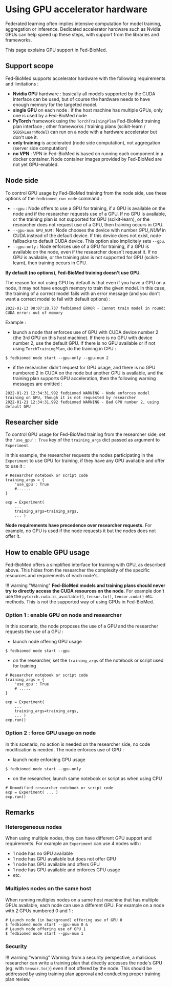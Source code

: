 # Using GPU accelerator hardware

Federated learning often implies intensive computation for model training, aggregation or inference.
Dedicated accelerator hardware such as Nvidia GPUs can help speed up these steps, with support from the libraries and frameworks.

This page explains GPU support in Fed-BioMed.


## Support scope

Fed-BioMed supports accelerator hardware with the following requirements and limitations :

* **Nvidia GPU** hardware : basically all models supported by the CUDA interface can be used, but of course the hardware needs to have enough memory for the targeted model.
* **single GPU** on each node : if the host machine has multiple GPUs, only one is used by a Fed-BioMed node
* **PyTorch** framework using the `TorchTrainingPlan` Fed-BioMed training plan interface ; other frameworks / training plans (scikit-learn / `SGDSkLearnModel`) can run on a node with a hardware accelerator but don't use it.
* **only training** is accelerated (node side computation), not aggregation (server side computation)
* **no VPN** : VPN in Fed-BioMed is based on running each component in a docker container. Node container images provided by Fed-BioMed are not yet GPU-enabled.


## Node side

To control GPU usage by Fed-BioMed training from the node side, use these options of the
`fedbiomed_run node` command :

* `--gpu` : Node offers to use a GPU for training, if a GPU is available on the node and if the researcher requests use of a GPU. If no GPU is available, or the training plan is not supported for GPU (scikit-learn), or the researcher does not request use of a GPU, then training occurs in CPU.
* `--gpu-num GPU_NUM` : Node chooses the device with number *GPU_NUM* in CUDA instead of the default device. If this device does not exist, node fallbacks to default CUDA device. This option also implicitely sets `--gpu`.
* `--gpu-only` : Node enforces use of a GPU for training, if a GPU is available on the node, even if the researcher doesn't request it. If no GPU is available, or the training plan is not supported for GPU (scikit-learn), then training occurs in CPU.

**By default (no options), Fed-BioMed training doesn't use GPU.**

The reason for not using GPU by default is that even if you have a GPU on a node, it may not have enough memory to train the given model. In this case, the training of a correct model fails with an error message (and you don't want a correct model to fail with default options) :

```shell
2022-01-13 08:07:28,737 fedbiomed ERROR - Cannot train model in round: CUDA error: out of memory
```


Example :

* launch a node that enforces use of GPU with CUDA device number 2 (the 3rd GPU on this host machine). If there is no GPU with device number 2, use the default GPU. If there is no GPU available or if not using `TorchTrainingPlan`, do the training in CPU :
```shell
$ fedbiomed node start --gpu-only --gpu-num 2
```
* if the researcher didn't request for GPU usage, and there is no GPU numbered 2 in CUDA on the node but another GPU is available, and the training plan supports GPU acceleration, then the following warning messages are emitted :
```shell
2022-01-21 12:34:31,992 fedbiomed WARNING - Node enforces model training on GPU, though it is not requested by researcher
2022-01-21 12:34:31,992 fedbiomed WARNING - Bad GPU number 2, using default GPU
```


## Researcher side

To control GPU usage for Fed-BioMed training from the researcher side, set the `'use_gpu': True` key of the `training_args` dict passed as argument to `Experiment`.

In this example, the researcher requests the nodes participating in the `Experiment` to use GPU for training, if they have any GPU available and offer to use it :
```shell
# Researcher notebook or script code
training_args = {
    'use_gpu': True
    #......
}

exp = Experiment(
    ...
    training_args=training_args,
    ... )
```

**Node requirements have precedence over researcher requests.** For example, no GPU is used if the node requests it but the nodes does not offer it.


## How to enable GPU usage

Fed-BioMed offers a simplified interface for training with GPU, as described above. This hides from the researcher the complexity of the specific resources and requirements of each node's.

!!! warning "Warning"
        **Fed-BioMed models and training plans should never try to directly access the CUDA resources on the node.**
        For example don't use the `pytorch.cuda.is_available()`, `tensor.to()`, `tensor.cuda()` etc. methods. This is not
        the supported way of using GPUs in Fed-BioMed.

### Option 1 : enable GPU on node and researcher

In this scenario, the node proposes the use of a GPU and the researcher requests the use of a GPU :

* launch node offering GPU usage
```shell
$ fedbiomed node start --gpu
```

* on the researcher, set the `training_args` of the notebook or script used for training
```shell
# Researcher notebook or script code
training_args = {
    'use_gpu': True
    # .....
}

exp = Experiment(
    ...
    training_args=training_args,
    ... )
exp.run()
```

### Option 2 : force GPU usage on node

In this scenario, no action is needed on the researcher side, no code modification is needed. The node enforces use of GPU :

* launch node enforcing GPU usage
```shell
$ fedbiomed node start --gpu-only
```

* on the researcher, launch same notebook or script as when using CPU
```shell
# Unmodified researcher notebook or script code
exp = Experiment( ... )
exp.run()
```


## Remarks

### Heterogeneous nodes

When using multiple nodes, they can have different GPU support and requirements. For example an `Experiment` can use 4 nodes with :

* 1 node has no GPU available
* 1 node has GPU available but does not offer GPU
* 1 node has GPU available and offers GPU
* 1 node has GPU available and enforces GPU usage
* etc.

### Multiples nodes on the same host

When running multiples nodes on a same host machine that has multiple GPUs available, each node can use a different GPU. For example on a node with 2 GPUs numbered 0 and 1 :
```shell
# Launch node (in background) offering use of GPU 0
$ fedbiomed node start --gpu-num 0 &
# Launch node offering use of GPU 1
$ fedbiomed node start --gpu-num 1
```

### Security

!!! warning "warning"
        Warning: from a security perspective, a malicious researcher can write a training plan that directly accesses
        the node's GPU (eg: with `tensor.to()`) even if not offered by the node. This should be addressed
        by using training plan approval and conducting proper training plan review.

